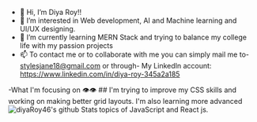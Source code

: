 - 👋 Hi, I’m Diya Roy!!
- 👀 I’m interested in Web development, AI and Machine learning and UI/UX designing.
- 🌱 I’m currently learning MERN Stack and trying to balance my college life with my passion projects 
- 📫 To contact me or to collaborate with me you can simply mail me to- stylesjane18@gmail.com or through-
My LinkedIn account: https://www.linkedin.com/in/diya-roy-345a2a185

<!---Slide In (as you scroll down) Boxes | CSS-Tricks
diyaRoy46/diyaRoy46 is a ✨ special ✨ repository because its `README.md` (this file) appears on your GitHub profile.
You can click the Preview link to take a look at your changes.
---!>
-What I'm focusing on 👁️👁️ ##
I'm trying to improve my CSS skills and working on making better grid layouts. I'm also learning more advanced topics of JavaScript and React js.



<!---<img align="left" alt="diyaRoy46's github Stats" src="https://github-readme-stats.vercel.app/api?username=diyaRoy46&hide=stars&count_private=true&theme=tokyonight&showicons=true"/>---!>
<img align="left" alt="diyaRoy46's github Stats" src="https://github-readme-stats.vercel.app/api/top-langs/?username=diyaRoy46&langs_count=5&theme=tokyonight"/>


